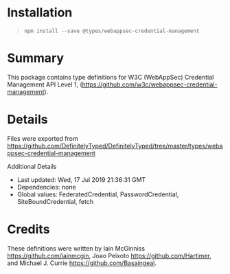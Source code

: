 # Installation
> `npm install --save @types/webappsec-credential-management`

# Summary
This package contains type definitions for W3C (WebAppSec) Credential Management API Level 1, (https://github.com/w3c/webappsec-credential-management).

# Details
Files were exported from https://github.com/DefinitelyTyped/DefinitelyTyped/tree/master/types/webappsec-credential-management

Additional Details
 * Last updated: Wed, 17 Jul 2019 21:36:31 GMT
 * Dependencies: none
 * Global values: FederatedCredential, PasswordCredential, SiteBoundCredential, fetch

# Credits
These definitions were written by Iain McGinniss <https://github.com/iainmcgin>, Joao Peixoto <https://github.com/Hartimer>, and Michael J. Currie <https://github.com/Basaingeal>.
